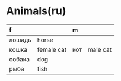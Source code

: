 # Animals\(ru\)



| f |  | m |  |
| :--- | :--- | :--- | :--- |
| лошадь | horse |  |  |
| кошка | female cat | кот | male cat |
| собака | dog |  |  |
| рыба | fish |  |  |

